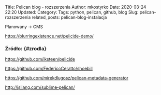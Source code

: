 Title: Pelican blog - rozszerzenia
Author: mkostyrko
Date: 2020-03-24 22:20
Updated:
Category: 
Tags: python, pelican, github, blog
Slug: pelican-rozszerzenia
related_posts: pelican-blog-instalacja

Planowany -> CMS

https://blurringexistence.net/pelicide-demo/

### Źródło: {#zrodla}

https://github.com/iksteen/pelicide

https://github.com/FedericoCeratto/shoebill

https://github.com/mirekdlugosz/pelican-metadata-generator

http://jsliang.com/sublime-pelican/